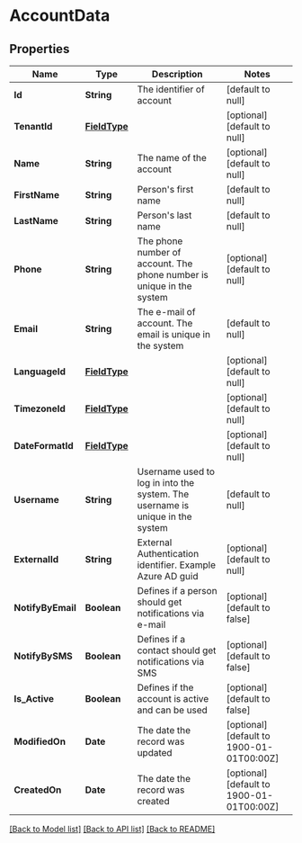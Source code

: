# AccountData
## Properties

| Name | Type | Description | Notes |
|------------ | ------------- | ------------- | -------------|
| **Id** | **String** | The identifier of account | [default to null] |
| **TenantId** | [**FieldType**](FieldType.md) |  | [optional] [default to null] |
| **Name** | **String** | The name of the account | [optional] [default to null] |
| **FirstName** | **String** | Person&#39;s first name | [default to null] |
| **LastName** | **String** | Person&#39;s last name | [default to null] |
| **Phone** | **String** | The phone number of account. The phone number is unique in the system | [optional] [default to null] |
| **Email** | **String** | The e-mail of account. The email is unique in the system | [default to null] |
| **LanguageId** | [**FieldType**](FieldType.md) |  | [optional] [default to null] |
| **TimezoneId** | [**FieldType**](FieldType.md) |  | [optional] [default to null] |
| **DateFormatId** | [**FieldType**](FieldType.md) |  | [optional] [default to null] |
| **Username** | **String** | Username used to log in into the system. The username is unique in the system | [default to null] |
| **ExternalId** | **String** | External Authentication identifier. Example Azure AD guid | [optional] [default to null] |
| **NotifyByEmail** | **Boolean** | Defines if a person should get notifications via e-mail | [optional] [default to false] |
| **NotifyBySMS** | **Boolean** | Defines if a contact should get notifications via SMS | [optional] [default to false] |
| **Is\_Active** | **Boolean** | Defines if the account is active and can be used | [optional] [default to false] |
| **ModifiedOn** | **Date** | The date the record was updated | [optional] [default to 1900-01-01T00:00Z] |
| **CreatedOn** | **Date** | The date the record was created | [optional] [default to 1900-01-01T00:00Z] |

[[Back to Model list]](../README.md#documentation-for-models) [[Back to API list]](../README.md#documentation-for-api-endpoints) [[Back to README]](../README.md)

